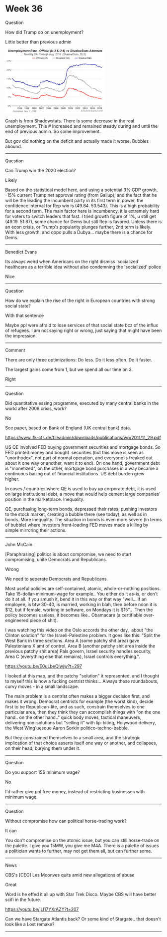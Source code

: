 # Week 36

Question

How did Trump do on unemployment?

Little better than previous admin

![](sgs-emp.gif)

Graph is from Shadowstats. There is some decrease in the real
unemployment. This # increased and remained steady during and until
the end of previous admin. So some improvement.

But gov did nothing on the deficit and actually made it worse. Bubbles
abound.

---

Question

Can Trump win the 2020 election?

Likely

Based on the statistical model here, and using a potential 3% GDP
growth, -15% current Trump net approval rating (from Gallup), and the
fact that he will be the leading the incumbent party in its first term
in power, the confidence interval for Rep win is (49.84. 53.543). This
is a high probability for a second term. The main factor here is
incumbency, it is extremely hard for voters to switch leaders that
fast. I tried growth figure of 1%, u still get (49.19  51.87), some
chance for Dems but still Rep is favored. Unless there is an econ
crisis, or Trump's popularity plunges further, 2nd term is
likely. With less growth, and oppo pulls a Dubya... maybe there is a
chance for Dems.

---

Benedict Evans

Its always weird when Americans on the right dismiss 'socialized'
healthcare as a terrible idea without also condemning the 'socialized'
police

Nice

---

Question

How do we explain the rise of the right in European countries with
strong social state?

With that sentence

Maybe ppl were afraid to lose services of that social state bcz of the
influx of refugees. I am not saying right or wrong, just saying that
might have been the impression.

---

Comment

There are only three optimizations: Do less. Do it less often. Do it faster.

The largest gains come from 1, but we spend all our time on 3.

Right

---

Question

Did quantitative easing programme, executed by many central banks in
the world after 2008 crisis, work?

No

See paper, based on Bank of England (UK central bank) data. 

https://www.ifk-cfs.de/fileadmin/downloads/publications/wp/2011/11_29.pdf

US QE involved FED buying government securities and mortgage bonds. So
FED printed money and bought  securities (but this move is seen as
"unorthodox", not part of normal operation, and everyone is freaked
out about it one way or another, want it to end). On one hand,
government debt is "monetized", on the other, mortgage bond purchases
in a way became a continuous bailing out of financial institutions. US
debt burden grew higher.  

In cases / countries where QE is used to buy up corporate debt, it is
used on large institutional debt, a move that would help cement large
companies' position in the marketplace. Inequality.

QE, purchasing long-term bonds, depressed their rates, pushing
investors to the stock market, creating a bubble there (see today), as
well as in bonds. More inequality. The situation in bonds is even more
severe (in terms of bubble) where investors front-loading FED moves
made a killing by simple mirroring their actions.

---

John McCain

[Paraphrasing] politics is about compromise, we need to start
compromising, unite Democrats and Republicans. 

Wrong

We need to seperate Democrats and Republicans. 

Most useful policies are self-contained, atomic, whole-or-nothing
positions. Take 15-dollar-minimum-wage for example.. You either do it
as-is, or don't do it at all. If you smush it, bend it in this way or
that way "well... if an employee, is btw 30-40, is married, working in
blah, then before noon it is $12, but if female, working in software,
on Mondays it is $15"..  Then the policy becomes useless, it becomes
like.. Obamacare (a certifiable over-engineered piece of shit). 

I was watching this video on the Oslo accords the other day,  about
"the Clinton solution" for the Israeli-Palestine problem. It goes like
this: "Split the West Bank in three sections. Area A (some patchy shit
area) gave Palestenians X amt of control, Area B (another patchy shit
area inside the previous patchy shit area) Pals govern, Israel
security handles security, Area C (everything else that remains),
Israel controls everything.". 

https://youtu.be/E0uLbeQlwjw?t=297

I looked at this map, and the patchy "solution" it represented, and I
thought to myself this is how a fucking centrist thinks... Always
these roundabouts, curvy moves - in a small landscape. 

The main problem is a centrist often makes a bigger decision first,
and makes it wrong. Democrat centrists for example (the worst kind),
decide first to be Republican-lite, and as such, constrain themselves
to one particular area, then they think they can accomplish things
with "on the one hand.. on the other hand.." quick body moves,
tactical maneuvers, delivering non-solutions but "selling it" with
lip-biting, Holywood delivery, the West Wing'uesque Aaron Sorkin
politico-techno-babble. 

But they constrained themselves to a small area, and the strategic
implication of that choice asserts itself one way or another, and
collapses, on their head, burying them under it.

---

Question

Do you support 15$ minimum wage?

No

I'd rather give ppl free money, instead of restricting businesses with
minimum wage.

---

Question

Without compromise how can political horse-trading work?

It can

You don't compromise on the atomic issue, but you can still
horse-trade on the palette. I give you 15MW, you give me M4A. There is
a palette of issues a politician wants to further, may not get them
all, but can further some.

---

News

CBS's [CEO] Les Moonves quits amid new allegations of abuse

Great

Word is he effed it all up with Star Trek Disco. Maybe CBS will have
better scifi in the future.

https://youtu.be/jLl17YXrAZY?t=207

Can we have Stargate Atlantis back? Or some kind of Stargate.. that
doesn't look like a Lost remake?

---
